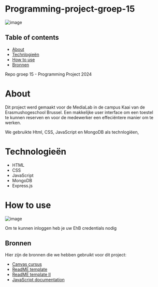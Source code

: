 # Programming-project-groep-15


![image](https://github.com/nouriye/Programming-project-groep-15/assets/133105442/bb2d14e4-3efa-483e-bc9d-f08c2926b95d)

## Table of contents

- [About](https://github.com/nouriye/Programming-project-groep-15/tree/main?tab=readme-ov-file#about)
- [Technlogieën](https://github.com/nouriye/Programming-project-groep-15/tree/main?tab=readme-ov-file#technologie%C3%ABn)
- [How to use](https://github.com/nouriye/Programming-project-groep-15/tree/main?tab=readme-ov-file#how-to-use)
- [Bronnen](https://github.com/nouriye/Programming-project-groep-15/tree/main?tab=readme-ov-file#bronnen)







Repo groep 15 - Programming Project 2024

# About

Dit project werd gemaakt voor de MediaLab in de campus Kaai van de Erasmushogeschool Brussel. Een makkelijke user interface om een toestel te kunnen reserven en voor de medewerker een effeciëntere manier om te werken. 

We gebruikte Html, CSS, JavaScript en MongoDB als technlogiëen,

# Technologieën 
- HTML
- CSS
- JavaScript
- MongoDB
- Express.js


# How to use

![image](https://github.com/nouriye/Programming-project-groep-15/assets/133105442/44a4cba4-8a61-49ed-9fd9-fda085085c6f)





Om te kunnen inloggen heb je uw EhB credentials nodig 


















## Bronnen 

Hier zijn de bronnen die we hebben gebruikt voor dit project:

- [Canvas cursus](https://canvas.ehb.be/courses/34803)
- [ReadME template](https://www.drupal.org/docs/develop/managing-a-drupalorg-theme-module-or-distribution-project/documenting-your-project/readmemd-template)
- [ReadME template II](https://github.com/othneildrew/Best-README-Template/blob/master/README.md)
- [JavaScript documentation](https://www.w3schools.com/js/)
